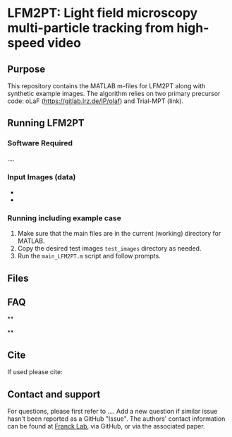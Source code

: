 # LFM2PT: Light field microscopy multi-particle tracking from high-speed video

## Purpose
This repository contains the MATLAB m-files for LFM2PT along with synthetic example images. The algorithm relies on two primary precursor code: oLaF (https://gitlab.lrz.de/IP/olaf) and Trial-MPT (link).

## Running LFM2PT

### Software Required
.... 

### Input Images (data)
* 
* 


### Running including example case
1. Make sure that the main files are in the current (working) directory for MATLAB.
2. Copy the desired test images `test_images` directory as needed.
3. Run the `main_LFM2PT.m` script and follow prompts. 


## Files


## FAQ

**

**

## Cite
If used please cite:


## Contact and support
For questions, please first refer to .... Add a new question if similar issue hasn't been reported as a GitHub "Issue". The authors' contact information can be found at [Franck Lab](francklabbackup.me.wisc.edu), via GitHub, or via the associated paper.
